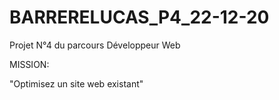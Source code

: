 # BARRERELUCAS_P4_22-12-20

Projet N°4 du parcours Développeur Web

MISSION:

"Optimisez un site web existant"
